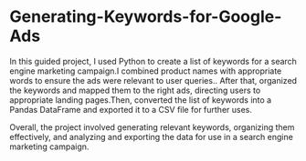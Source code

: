 # Generating-Keywords-for-Google-Ads

In this guided project, I used Python to create a list of keywords for a search engine marketing campaign.I combined product names with appropriate words to ensure the ads were relevant to user queries..
After that, organized the keywords and mapped them to the right ads, directing users to appropriate landing pages.Then, converted the list of keywords into a Pandas DataFrame and exported it to a CSV file for further uses.

Overall, the project involved generating relevant keywords, organizing them effectively, and analyzing and exporting the data for use in a search engine marketing campaign.
